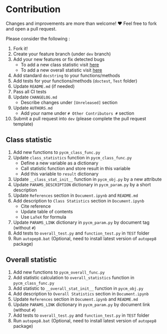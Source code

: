 # Contribution			

Changes and improvements are more than welcome! ❤️ Feel free to fork and open a pull request.		


Please consider the following :


1. Fork it!
2. Create your feature branch (under `dev` branch)
3. Add your new features or fix detected bugs
	- To add a new class statistic visit [here](#class-statistic)
	- To add a new overall statistic visit [here](#overall-statistic)
4. Add standard `docstring` to your functions/methods
5. Add tests for your functions/methods (`doctest`, `Test` folder)
6. Update `README.md` (if needed)
7. Pass all CI tests
8. Update `CHANGELOG.md`
	- Describe changes under `[Unreleased]` section
9. Update `AUTHORS.md`
	- Add your name under `# Other Contributors #` section
10. Submit a pull request into `dev` (please complete the pull request template)


## Class statistic 

1. Add new functions to `pycm_class_func.py`
2. Update `class_statistics` function in `pycm_class_func.py`
	- Define a new variable as a dictionary
	- Call statistic function and store result in this variable
	- Add this variable to `result` dictionary
3. Update `__class_stat_init__` function in `pycm_obj.py` by a new attribute
4. Update `PARAMS_DESCRIPTION` dictionary in `pycm_param.py` by a short description
5. Update `References` section in `Document.ipynb` and `README.md`
6. Add description to `Class Statistics` section in `Document.ipynb`
	- Cite reference
	- Update table of contents
	- Use `LaTeX` for formula
7. Update `PARAMS_LINK` dictionary in `pycm_param.py` by document tag (without `#`)
8. Add tests to `overall_test.py` and `function_test.py` in `TEST` folder
9. Run `autopep8.bat` (Optional, need to install latest version of `autopep8` package)



## Overall statistic 

1. Add new functions to `pycm_overall_func.py`
2. Add statistic calculation to `overall_statistics` function in `pycm_class_func.py`
3. Add statistic to `__overall_stat_init__` function in `pycm_obj.py`
4. Add description to `Overall Statistics` section in `Document.ipynb`
5. Update `References` section in `Document.ipynb` and `README.md`
6. Update `PARAMS_LINK` dictionary in `pycm_param.py` by document link (without `#`)
7. Add tests to `overall_test.py` and `function_test.py` in `TEST` folder
8. Run `autopep8.bat` (Optional, need to install latest version of `autopep8` package)
